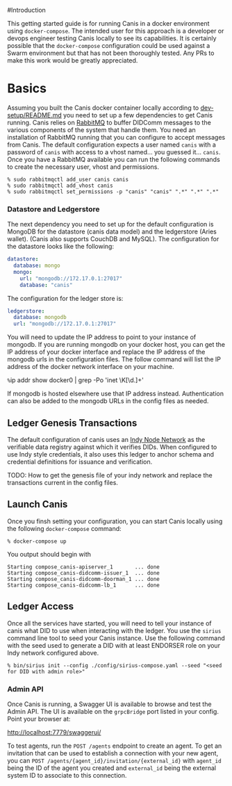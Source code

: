 #Introduction

This getting started guide is for running Canis in a docker environment using `docker-compose`.  The intended user for
this approach is a developer or devops engineer testing Canis locally to see its capabilities.  It is certainly possible that
the `docker-compose` configuration could be used against a Swarm environment but that has not been thoroughly tested.  Any PRs to make
this work would be greatly appreciated.

# Basics

Assuming you built the Canis docker container locally according to [dev-setup/README.md](../dev-setup/README.md) you need to set up
a few dependencies to get Canis running.  Canis relies on [RabbitMQ](https://www.rabbitmq.com/) to buffer DIDComm messages to the various components of the system that 
handle them.  You need an installation of RabbitMQ running that you can configure to accept messages from Canis.  The default configuration
expects a user named `canis` with a password of `canis` with access to a vhost named... you guessed it...  `canis`.  Once you have a
RabbitMQ available you can run the following commands to create the necessary user, vhost and permissions.    

```
% sudo rabbitmqctl add_user canis canis
% sudo rabbitmqctl add_vhost canis
% sudo rabbitmqctl set_permissions -p "canis" "canis" ".*" ".*" ".*"
```

### Datastore and Ledgerstore

The next dependency you need to set up for the default configuration is MongoDB for the datastore (canis data model) and the 
ledgerstore (Aries wallet).  (Canis also supports CouchDB and MySQL).  The configuration for the datastore looks like the following:
 
 ```yaml
 datastore:
   database: mongo
   mongo:
     url: "mongodb://172.17.0.1:27017"
     database: "canis"
```

The configuration for the ledger store is:

```yaml
ledgerstore:
  database: mongodb
  url: "mongodb://172.17.0.1:27017"
```

You will need to update the IP address to point to your instance of mongodb.  If you are running mongodb on your docker host, 
you can get the IP address of your docker interface and replace the IP address of the mongodb urls in the configuration files.
  The follow command will list the IP address of the docker network interface on your machine.  

`
% `ip addr show docker0 | grep -Po 'inet \K[\d.]+'`
`

If mongodb is hosted elsewhere use that IP address instead.  Authentication can also be added to the mongodb URLs in the config files as needed.

## Ledger Genesis Transactions

The default configuration of canis uses an [Indy Node Network](https://github.com/hyperledger/indy-node) as the verifiable data registry
against which it verifies DIDs.  When configured to use Indy style credentials, it also uses this ledger to anchor schema and credential 
definitions for issuance and verification.
 
TODO:  How to get the genesis file of your indy network and replace the transactions current in the config files.

## Launch Canis

Once you finsh setting your configuration, you can start Canis locally using the following `docker-compose` command:

```
% docker-compose up
```

You output should begin with

```
Starting compose_canis-apiserver_1       ... done
Starting compose_canis-didcomm-issuer_1  ... done
Starting compose_canis-didcomm-doorman_1 ... done
Starting compose_canis-didcomm-lb_1      ... done
```

## Ledger Access

Once all the services have started, you will need to tell your instance of canis what DID to use when interacting with the ledger.  You
use the `sirius` command line tool to seed your Canis instance.  Use the following command with the seed used to generate a DID 
with at least ENDORSER role on your Indy network configured above.

```
% bin/sirius init --config ./config/sirius-compose.yaml --seed "<seed for DID with admin role>"
```


### Admin API

Once Canis is running, a Swagger UI is available to browse and test the Admin API.  The UI is available
on the `grpcBridge` port listed in your config.  Point your browser at:


[http://localhost:7779/swaggerui/](http://localhost:7779/swaggerui/)


To test agents, run the `POST /agents` endpoint to create an agent.  To get an invitation that can be used to establish a 
connection with your new agent, you can `POST /agents/{agent_id}/invitation/{external_id}` with `agent_id` being the ID of the agent
you created and `external_id` being the external system ID to associate to this connection.